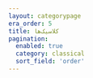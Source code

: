 ```yaml
---
layout: categorypage
era_order: 5
title: کلاسیک‌ها 
pagination:
  enabled: true
  category: classical
  sort_field: 'order'
---
```


